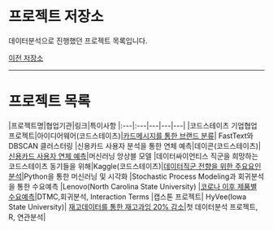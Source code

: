 # 프로젝트 저장소

데이터분석으로 진행했던 프로젝트 목록입니다.

[이전 저장소](https://github.com/xper100/Project_raw)

---

# 프로젝트 목록

|프로젝트명|협업기관|링크|특이사항
|:---|:---|---|---|---|
|코드스테이츠 기업협업 프로젝트|아이디어웨어(코드스테이츠)|[카드메시지를 통한 브랜드 분류](https://xper100.tistory.com/59)| FastText와 DBSCAN 클러스터링
|신용카드 사용자 분석을 통한 연체 예측|데이콘(코드스테이츠)| [신용카드 사용자 연체 예측](https://github.com/xper100/Projects/tree/main/creditcard_overdue)|머신러닝 앙상블 모델
|데이터싸이언티스 직군을 희망하는 코드스테이츠 동기들을 위해|Kaggle(코드스테이츠)|[데이터직군 전향을 위한 주요요인 분석](https://github.com/xper100/Projects/tree/main/HR_analytics)|Python을 통한 머신러닝 및 시각화
|Stochastic Process Modeling과 회귀분석을 통한 수요예측 |Lenovo(North Carolina State University)  |[코로나 이후 제품별 수요예측](https://xper100.tistory.com/14)|DTMC,회귀분석, Interaction Terms
|캡스톤 프로젝트| HyVee(Iowa State University)|  [재고데이터를 통한 재고과잉 20% 감소](https://xper100.tistory.com/3?category=922205)|첫 데이터분석 프로젝트, R, 연관분석|




